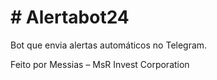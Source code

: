 # # Alertabot24

Bot que envia alertas automáticos no Telegram.

Feito por Messias – MsR Invest Corporation
